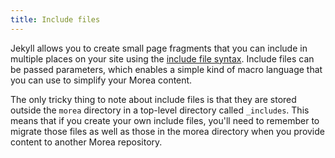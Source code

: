 ```yaml
---
title: Include files
---
```


Jekyll allows you to create small page fragments that you can include in multiple places on your site using the [include file syntax](https://jekyllrb.com/docs/includes/). Include files can be passed parameters, which enables a simple kind of macro language that you can use to simplify your Morea content.

The only tricky thing to note about include files is that they are stored outside the `morea` directory in a top-level directory called `_includes`. This means that if you create your own include files, you'll need to remember to migrate those files as well as those in the morea directory when you provide content to another Morea repository.
